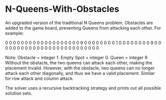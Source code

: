 # N-Queens-With-Obstacles
An upgraded version of the traditional N Queens problem. Obstacles are added to the game board, preventing Queens from attacking each other. For example:

0 0 0 0 0 0 0 0
0 0 0 0 0 0 0 0
0 0 0 9 0 0 0 0
0 0 0 0 1 0 0 0
0 0 0 0 0 9 0 0
0 0 0 0 0 0 0 0
0 0 0 0 0 0 0 0
0 0 0 0 0 0 0 0

Note: Obstacle = integer 1. Empty Spot = integer 0. Queen = integer 9
Without the obstacle, the two queens can attack each other, making the placement invalid. However, with the obstacle, two queens can no longer attack each other diagonally, and thus we have a valid placement. Similar for row attack and column attack.

The solver uses a recursive backtracking strategy and prints out all possible solution sets.
